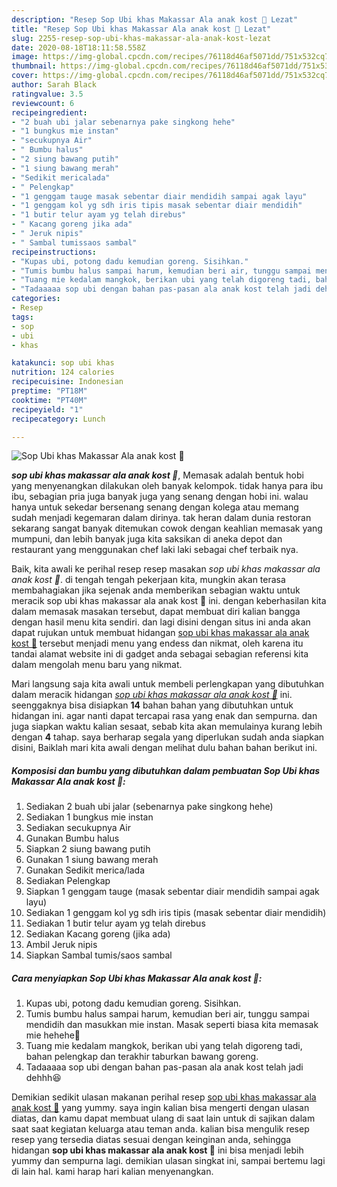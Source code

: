 ```yaml
---
description: "Resep Sop Ubi khas Makassar Ala anak kost 🤣 Lezat"
title: "Resep Sop Ubi khas Makassar Ala anak kost 🤣 Lezat"
slug: 2255-resep-sop-ubi-khas-makassar-ala-anak-kost-lezat
date: 2020-08-18T18:11:58.558Z
image: https://img-global.cpcdn.com/recipes/76118d46af5071dd/751x532cq70/sop-ubi-khas-makassar-ala-anak-kost-🤣-foto-resep-utama.jpg
thumbnail: https://img-global.cpcdn.com/recipes/76118d46af5071dd/751x532cq70/sop-ubi-khas-makassar-ala-anak-kost-🤣-foto-resep-utama.jpg
cover: https://img-global.cpcdn.com/recipes/76118d46af5071dd/751x532cq70/sop-ubi-khas-makassar-ala-anak-kost-🤣-foto-resep-utama.jpg
author: Sarah Black
ratingvalue: 3.5
reviewcount: 6
recipeingredient:
- "2 buah ubi jalar sebenarnya pake singkong hehe"
- "1 bungkus mie instan"
- "secukupnya Air"
- " Bumbu halus"
- "2 siung bawang putih"
- "1 siung bawang merah"
- "Sedikit mericalada"
- " Pelengkap"
- "1 genggam tauge masak sebentar diair mendidih sampai agak layu"
- "1 genggam kol yg sdh iris tipis masak sebentar diair mendidih"
- "1 butir telur ayam yg telah direbus"
- " Kacang goreng jika ada"
- " Jeruk nipis"
- " Sambal tumissaos sambal"
recipeinstructions:
- "Kupas ubi, potong dadu kemudian goreng. Sisihkan."
- "Tumis bumbu halus sampai harum, kemudian beri air, tunggu sampai mendidih dan masukkan mie instan. Masak seperti biasa kita memasak mie hehehe🤣"
- "Tuang mie kedalam mangkok, berikan ubi yang telah digoreng tadi, bahan pelengkap dan terakhir taburkan bawang goreng."
- "Tadaaaaa sop ubi dengan bahan pas-pasan ala anak kost telah jadi dehhh😆"
categories:
- Resep
tags:
- sop
- ubi
- khas

katakunci: sop ubi khas 
nutrition: 124 calories
recipecuisine: Indonesian
preptime: "PT18M"
cooktime: "PT40M"
recipeyield: "1"
recipecategory: Lunch

---
```



![Sop Ubi khas Makassar Ala anak kost 🤣](https://img-global.cpcdn.com/recipes/76118d46af5071dd/751x532cq70/sop-ubi-khas-makassar-ala-anak-kost-🤣-foto-resep-utama.jpg)

<b><i>sop ubi khas makassar ala anak kost 🤣</i></b>, Memasak adalah bentuk hobi yang menyenangkan dilakukan oleh banyak kelompok. tidak hanya para ibu ibu, sebagian pria juga banyak juga yang senang dengan hobi ini. walau hanya untuk sekedar bersenang senang dengan kolega atau memang sudah menjadi kegemaran dalam dirinya. tak heran dalam dunia restoran sekarang sangat banyak ditemukan cowok dengan keahlian memasak yang mumpuni, dan lebih banyak juga kita saksikan di aneka depot dan restaurant yang menggunakan chef laki laki sebagai chef terbaik nya.

Baik, kita awali ke perihal resep resep masakan <i>sop ubi khas makassar ala anak kost 🤣</i>. di tengah tengah pekerjaan kita, mungkin akan terasa membahagiakan jika sejenak anda memberikan sebagian waktu untuk meracik sop ubi khas makassar ala anak kost 🤣 ini. dengan keberhasilan kita dalam memasak masakan tersebut, dapat membuat diri kalian bangga dengan hasil menu kita sendiri. dan lagi disini dengan situs ini anda akan dapat rujukan untuk membuat hidangan <u>sop ubi khas makassar ala anak kost 🤣</u> tersebut menjadi menu yang endess dan nikmat, oleh karena itu tandai alamat website ini di gadget anda sebagai sebagian referensi kita dalam mengolah menu baru yang nikmat.




Mari langsung saja kita awali untuk membeli perlengkapan yang dibutuhkan dalam meracik hidangan <u><i>sop ubi khas makassar ala anak kost 🤣</i></u> ini. seenggaknya bisa disiapkan <b>14</b> bahan bahan yang dibutuhkan untuk hidangan ini. agar nanti dapat tercapai rasa yang enak dan sempurna. dan juga siapkan waktu kalian sesaat, sebab kita akan memulainya kurang lebih dengan <b>4</b> tahap. saya berharap segala yang diperlukan sudah anda siapkan disini, Baiklah mari kita awali dengan melihat dulu bahan bahan berikut ini.

<!--inarticleads1-->

##### Komposisi dan bumbu yang dibutuhkan dalam pembuatan Sop Ubi khas Makassar Ala anak kost 🤣:

1. Sediakan 2 buah ubi jalar (sebenarnya pake singkong hehe)
1. Sediakan 1 bungkus mie instan
1. Sediakan secukupnya Air
1. Gunakan  Bumbu halus
1. Siapkan 2 siung bawang putih
1. Gunakan 1 siung bawang merah
1. Gunakan Sedikit merica/lada
1. Sediakan  Pelengkap
1. Siapkan 1 genggam tauge (masak sebentar diair mendidih sampai agak layu)
1. Sediakan 1 genggam kol yg sdh iris tipis (masak sebentar diair mendidih)
1. Sediakan 1 butir telur ayam yg telah direbus
1. Sediakan  Kacang goreng (jika ada)
1. Ambil  Jeruk nipis
1. Siapkan  Sambal tumis/saos sambal




<!--inarticleads2-->

##### Cara menyiapkan Sop Ubi khas Makassar Ala anak kost 🤣:

1. Kupas ubi, potong dadu kemudian goreng. Sisihkan.
1. Tumis bumbu halus sampai harum, kemudian beri air, tunggu sampai mendidih dan masukkan mie instan. Masak seperti biasa kita memasak mie hehehe🤣
1. Tuang mie kedalam mangkok, berikan ubi yang telah digoreng tadi, bahan pelengkap dan terakhir taburkan bawang goreng.
1. Tadaaaaa sop ubi dengan bahan pas-pasan ala anak kost telah jadi dehhh😆




Demikian sedikit ulasan makanan perihal resep <u>sop ubi khas makassar ala anak kost 🤣</u> yang yummy. saya ingin kalian bisa mengerti dengan ulasan diatas, dan kamu dapat membuat ulang di saat lain untuk di sajikan dalam saat saat kegiatan keluarga atau teman anda. kalian bisa mengulik resep resep yang tersedia diatas sesuai dengan keinginan anda, sehingga hidangan <b>sop ubi khas makassar ala anak kost 🤣</b> ini bisa menjadi lebih yummy dan sempurna lagi. demikian ulasan singkat ini, sampai bertemu lagi di lain hal. kami harap hari kalian menyenangkan.
